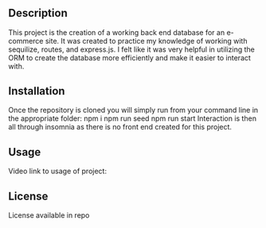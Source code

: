 
# <ORM E-commerce Back End>

## Description

This project is the creation of a working back end database for an e-commerce site. It was created to practice my knowledge of working with sequilize, routes, and express.js. I felt like it was very helpful in utilizing the ORM to create the database more efficiently and make it easier to interact with.

## Installation

Once the repository is cloned you will simply run from your command line in the appropriate folder:
npm i
npm run seed
npm run start
Interaction is then all through insomnia as there is no front end created for this project.



## Usage

Video link to usage of project:



## License

License available in repo

